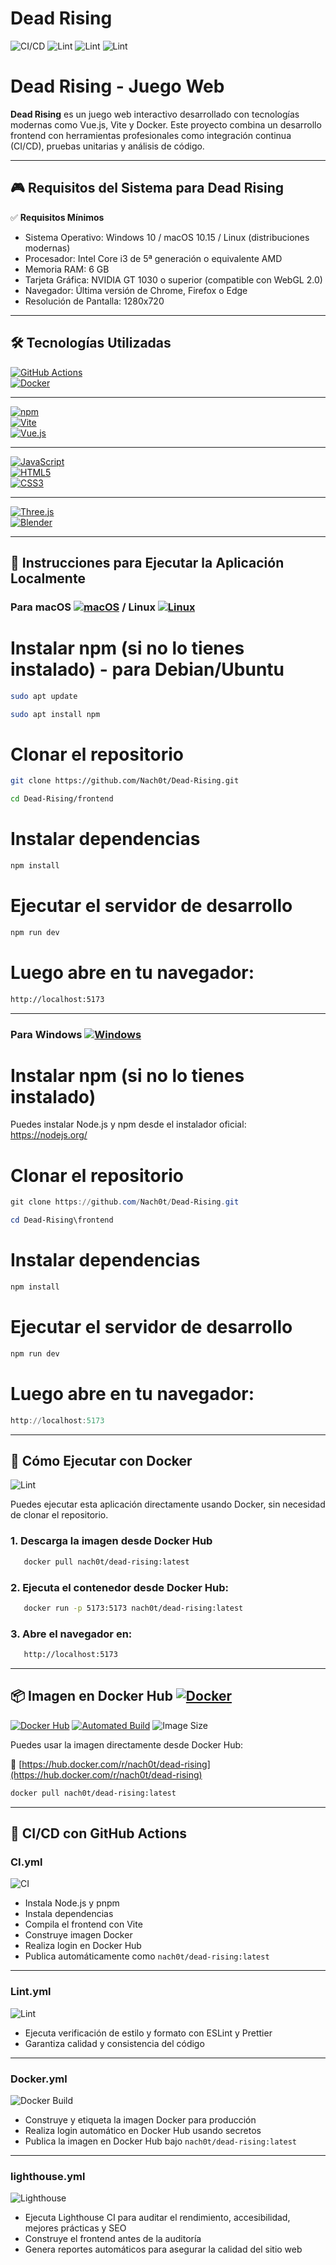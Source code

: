 # Dead Rising

![CI/CD](https://github.com/Nach0t/Dead-Rising/actions/workflows/CI.yml/badge.svg)
![Lint](https://github.com/Nach0t/Dead-Rising/actions/workflows/Lint.yml/badge.svg)
![Lint](https://github.com/Nach0t/Dead-Rising/actions/workflows/docker.yml/badge.svg)
![Lint](https://github.com/Nach0t/Dead-Rising/actions/workflows/lighthouse.yml/badge.svg)



# Dead Rising - Juego Web

**Dead Rising** es un juego web interactivo desarrollado con tecnologías modernas como Vue.js, Vite y Docker. Este proyecto combina un desarrollo frontend con herramientas profesionales como integración continua (CI/CD), pruebas unitarias y análisis de código.

---

## 🎮 Requisitos del Sistema para Dead Rising

✅ **Requisitos Mínimos**
- Sistema Operativo: Windows 10 / macOS 10.15 / Linux (distribuciones modernas)
- Procesador: Intel Core i3 de 5ª generación o equivalente AMD
- Memoria RAM: 6 GB
- Tarjeta Gráfica: NVIDIA GT 1030 o superior (compatible con WebGL 2.0)
- Navegador: Última versión de Chrome, Firefox o Edge
- Resolución de Pantalla: 1280x720

---

## 🛠 Tecnologías Utilizadas

[![GitHub Actions](https://img.shields.io/badge/GitHub%20Actions-2088FF?style=for-the-badge&logo=github-actions&logoColor=white)](https://github.com/features/actions)  
[![Docker](https://img.shields.io/badge/Docker-2496ED?style=for-the-badge&logo=docker&logoColor=white)](https://www.docker.com/)

---

[![npm](https://img.shields.io/badge/npm-CB0000?style=for-the-badge&logo=npm&logoColor=white)](https://www.npmjs.com/)  
[![Vite](https://img.shields.io/badge/Vite-646CFF?style=for-the-badge&logo=vite&logoColor=FFD62E)](https://vitejs.dev/)  
[![Vue.js](https://img.shields.io/badge/Vue.js-35495E?style=for-the-badge&logo=vue.js&logoColor=4FC08D)](https://vuejs.org/)

---

[![JavaScript](https://img.shields.io/badge/JavaScript-F7DF1E?style=for-the-badge&logo=javascript&logoColor=black)]()  
[![HTML5](https://img.shields.io/badge/HTML5-E34F26?style=for-the-badge&logo=html5&logoColor=white)]()  
[![CSS3](https://img.shields.io/badge/CSS3-1572B6?style=for-the-badge&logo=css3&logoColor=white)]()

---

[![Three.js](https://img.shields.io/badge/Three.js-000?style=for-the-badge&logo=threedotjs&logoColor=fff)](#)  
[![Blender](https://img.shields.io/badge/Blender-%23F5792A.svg?style=for-the-badge&logo=blender&logoColor=white)](#)

---

## 🚀 Instrucciones para Ejecutar la Aplicación Localmente

### Para macOS [![macOS](https://img.shields.io/badge/macOS-000000?logo=apple&logoColor=F0F0F0)](#)  / Linux [![Linux](https://img.shields.io/badge/Linux-FCC624?logo=linux&logoColor=black)](#)

# Instalar npm (si no lo tienes instalado) - para Debian/Ubuntu

```bash
sudo apt update
```

```bash
sudo apt install npm
```

# Clonar el repositorio

```bash
git clone https://github.com/Nach0t/Dead-Rising.git
```

```bash
cd Dead-Rising/frontend
```

# Instalar dependencias

```bash
npm install
```

# Ejecutar el servidor de desarrollo

```bash
npm run dev
```

# Luego abre en tu navegador:

```bash
http://localhost:5173
```

---

### Para Windows  [![Windows](https://custom-icon-badges.demolab.com/badge/Windows-0078D6?logo=windows11&logoColor=white)](#)

# Instalar npm (si no lo tienes instalado)

Puedes instalar Node.js y npm desde el instalador oficial:  
https://nodejs.org/

# Clonar el repositorio

```powershell
git clone https://github.com/Nach0t/Dead-Rising.git
```

```powershell
cd Dead-Rising\frontend
```

# Instalar dependencias

```powershell
npm install
```

# Ejecutar el servidor de desarrollo

```powershell
npm run dev
```

# Luego abre en tu navegador:

```powershell
http://localhost:5173
```

---



## 🐳 Cómo Ejecutar con Docker  
![Lint](https://github.com/Nach0t/Dead-Rising/actions/workflows/docker.yml/badge.svg)

Puedes ejecutar esta aplicación directamente usando Docker, sin necesidad de clonar el repositorio.

### 1. Descarga la imagen desde Docker Hub  
```bash
   docker pull nach0t/dead-rising:latest
   ```

### 2. Ejecuta el contenedor desde Docker Hub:
```bash
   docker run -p 5173:5173 nach0t/dead-rising:latest
   ```

### 3. Abre el navegador en:
```bash
   http://localhost:5173
```

---

## 📦 Imagen en Docker Hub [![Docker](https://img.shields.io/badge/Docker-2496ED?logo=docker&logoColor=fff)](#)

[![Docker Hub](https://img.shields.io/badge/Docker--Hub-nach0t%2Fdead--rising-blue?style=for-the-badge&logo=docker)](https://hub.docker.com/r/nach0t/dead-rising)
[![Automated Build](https://img.shields.io/docker/automated/nach0t/dead-rising?style=for-the-badge)](https://hub.docker.com/r/nach0t/dead-rising)
![Image Size](https://img.shields.io/docker/image-size/nach0t/dead-rising/latest?style=for-the-badge)

Puedes usar la imagen directamente desde Docker Hub:

🔗 [https://hub.docker.com/r/nach0t/dead-rising](https://hub.docker.com/r/nach0t/dead-rising)

```bash
docker pull nach0t/dead-rising:latest
```

---


## 🔄 CI/CD con GitHub Actions


### CI.yml

![CI](https://github.com/Nach0t/Dead-Rising/actions/workflows/CI.yml/badge.svg)

- Instala Node.js y pnpm
- Instala dependencias
- Compila el frontend con Vite
- Construye imagen Docker
- Realiza login en Docker Hub
- Publica automáticamente como `nach0t/dead-rising:latest`

---

### Lint.yml

![Lint](https://github.com/Nach0t/Dead-Rising/actions/workflows/Lint.yml/badge.svg)

- Ejecuta verificación de estilo y formato con ESLint y Prettier
- Garantiza calidad y consistencia del código

---

### Docker.yml

![Docker Build](https://github.com/Nach0t/Dead-Rising/actions/workflows/docker.yml/badge.svg)

- Construye y etiqueta la imagen Docker para producción
- Realiza login automático en Docker Hub usando secretos
- Publica la imagen en Docker Hub bajo `nach0t/dead-rising:latest`


---

### lighthouse.yml

![Lighthouse](https://github.com/Nach0t/Dead-Rising/actions/workflows/lighthouse.yml/badge.svg)

- Ejecuta Lighthouse CI para auditar el rendimiento, accesibilidad, mejores prácticas y SEO
- Construye el frontend antes de la auditoría
- Genera reportes automáticos para asegurar la calidad del sitio web
